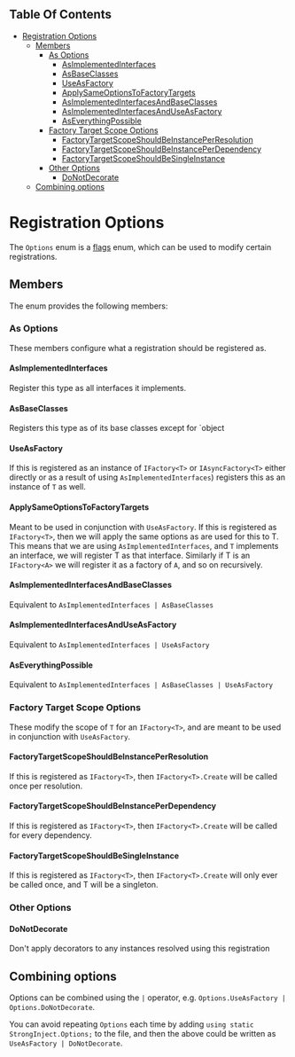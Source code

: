 <!-- START doctoc generated TOC please keep comment here to allow auto update -->
<!-- DON'T EDIT THIS SECTION, INSTEAD RE-RUN doctoc TO UPDATE -->
## Table Of Contents

- [Registration Options](#registration-options)
  - [Members](#members)
    - [As Options](#as-options)
      - [AsImplementedInterfaces](#asimplementedinterfaces)
      - [AsBaseClasses](#asbaseclasses)
      - [UseAsFactory](#useasfactory)
      - [ApplySameOptionsToFactoryTargets](#applysameoptionstofactorytargets)
      - [AsImplementedInterfacesAndBaseClasses](#asimplementedinterfacesandbaseclasses)
      - [AsImplementedInterfacesAndUseAsFactory](#asimplementedinterfacesanduseasfactory)
      - [AsEverythingPossible](#aseverythingpossible)
    - [Factory Target Scope Options](#factory-target-scope-options)
      - [FactoryTargetScopeShouldBeInstancePerResolution](#factorytargetscopeshouldbeinstanceperresolution)
      - [FactoryTargetScopeShouldBeInstancePerDependency](#factorytargetscopeshouldbeinstanceperdependency)
      - [FactoryTargetScopeShouldBeSingleInstance](#factorytargetscopeshouldbesingleinstance)
    - [Other Options](#other-options)
      - [DoNotDecorate](#donotdecorate)
  - [Combining options](#combining-options)

<!-- END doctoc generated TOC please keep comment here to allow auto update -->

# Registration Options

The `Options` enum is a [flags](https://docs.microsoft.com/en-us/dotnet/api/system.flagsattribute) enum, which can be used to modify certain registrations.

## Members

The enum provides the following members:

### As Options

These members configure what a registration should be registered as.

#### AsImplementedInterfaces

Register this type as all interfaces it implements.

#### AsBaseClasses

Registers this type as of its base classes except for `object

#### UseAsFactory

If this is registered as an instance of `IFactory<T>` or `IAsyncFactory<T>` either directly or as a result of using `AsImplementedInterfaces`) registers this as an instance of `T` as well.

#### ApplySameOptionsToFactoryTargets

Meant to be used in conjunction with `UseAsFactory`.
If this is registered as `IFactory<T>`, then we will apply the same options as are used for this to T.
This means that we are using `AsImplementedInterfaces`, and `T` implements an interface, we will register T as that interface.
Similarly if T is an `IFactory<A>` we will register it as a factory of `A`, and so on recursively.

#### AsImplementedInterfacesAndBaseClasses

Equivalent to `AsImplementedInterfaces | AsBaseClasses`

#### AsImplementedInterfacesAndUseAsFactory

Equivalent to `AsImplementedInterfaces | UseAsFactory`

#### AsEverythingPossible

Equivalent to `AsImplementedInterfaces | AsBaseClasses | UseAsFactory`

### Factory Target Scope Options

These modify the scope of `T` for an `IFactory<T>`, and are meant to be used in conjunction with `UseAsFactory`.

#### FactoryTargetScopeShouldBeInstancePerResolution

If this is registered as `IFactory<T>`, then `IFactory<T>.Create` will be called once per resolution.

#### FactoryTargetScopeShouldBeInstancePerDependency

If this is registered as `IFactory<T>`, then `IFactory<T>.Create` will be called for every dependency.

#### FactoryTargetScopeShouldBeSingleInstance

If this is registered as `IFactory<T>`, then `IFactory<T>.Create` will only ever be called once, and T will be a singleton.

### Other Options

#### DoNotDecorate

Don't apply decorators to any instances resolved using this registration

## Combining options

Options can be combined using the `|` operator, e.g. `Options.UseAsFactory | Options.DoNotDecorate`.

You can avoid repeating `Options` each time by adding `using static StrongInject.Options;` to the file, and then the above could be written as `UseAsFactory | DoNotDecorate`.
